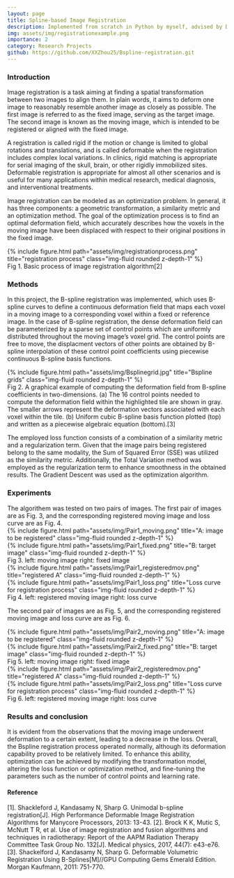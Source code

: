 ```yaml
---
layout: page
title: Spline-based Image Registration
description: Implemented from scratch in Python by myself, advised by Dr. Geoffrey Hugo
img: assets/img/registrationexample.png
importance: 2
category: Research Projects
github: https://github.com/XXZhou25/Bspline-registration.git
---
```


<h3 class="container-title"> Introduction </h3>
Image registration is a task aiming at finding a spatial transformation between two images to align them. In plain words, it aims to deform one image to reasonably resemble another image as closely as possible. The first image is referred to as the fixed image, serving as the target image. The second image is known as the moving image, which is intended to be registered or aligned with the fixed image. 

A registration is called rigid if the motion or change is limited to global rotations and translations, and is called deformable when the registration includes complex local variations. In clinics, rigid matching is appropriate for serial imaging of the skull, brain, or other rigidly immobilized sites. Deformable registration is appropriate for almost all other scenarios and is useful for many applications within medical research, medical diagnosis, and interventional treatments.

Image registration can be modeled as an optimization problem. In general, it has three components: a geometric transformation, a similarity metric and an optimization method. The goal of the optimization process is to find an optimal deformation field, which accurately describes how the voxels in the moving image have been displaced with respect to their original positions in the fixed image. 

<div class="row">
    <div class="col-sm-8 mt-3 mt-md-0">
        {% include figure.html path="assets/img/registrationprocess.png" title="registration process" class="img-fluid rounded z-depth-1" %}
    </div>
</div>
<div class="caption">
    Fig 1. Basic process of image registration algorithm[2]
</div>

<h3 class="container-title"> Methods </h3>

In this project, the B-spline registration was implemented, which uses B-spline curves to define a continuous deformation field that maps each voxel in a moving image to a corresponding voxel within a fixed or reference image. In the case of B-spline registration, the dense deformation field can be parameterized by a sparse set of control points which are uniformly distributed throughout the moving image’s voxel grid. The control points are free to move, the displacment vectors of other points are obtained by B-spline interpolation of these control point coefficients using piecewise continuous B-spline basis functions. 

<div class="row">
    <div class="col-sm-8 mt-3 mt-md-0">
        {% include figure.html path="assets/img/Bsplinegrid.jpg" title="Bspline grids" class="img-fluid rounded z-depth-1" %}
    </div>
</div>
<div class="caption">
    Fig 2.  A graphical example of computing the deformation field from B-spline coefficients in two-dimensions. (a) The 16 control points needed to compute the deformation field within the highlighted tile are shown in gray. The smaller arrows represent the deformation vectors associated with each voxel within the tile. (b) Uniform cubic B-spline basis function plotted (top) and written as a piecewise algebraic equation (bottom).[3]
</div>

The employed loss function consists of a combination of a similarity metric and a regularization term. Given that the image pairs being registered belong to the same modality, the Sum of Squared Error (SSE) was utilized as the similarity metric. Additionally, the Total Variation method was employed as the regularization term to enhance smoothness in the obtained results. The Gradient Descent was used as the optimization algorithm. 

<h3 class="container-title"> Experiments </h3>
The algorithem was tested on two pairs of images.
The first pair of images are as Fig. 3, and the corresponding registered moving image and loss curve are as Fig. 4. 

<div class="row">
    <div class="col-sm-4 mt-3 mt-md-0">
        {% include figure.html path="assets/img/Pair1_moving.png" title="A: image to be registered" class="img-fluid rounded z-depth-1" %}
    </div>
    <div class="col-sm-4 mt-3 mt-md-0">
        {% include figure.html path="assets/img/Pair1_fixed.png" title="B: target image" class="img-fluid rounded z-depth-1" %}
    </div>
</div>
<div class="caption">
    Fig 3. left: moving image    right: fixed image
</div>

<div class="row">
    <div class="col-sm-4 mt-3 mt-md-0">
        {% include figure.html path="assets/img/Pair1_registeredmov.png" title="registered A" class="img-fluid rounded z-depth-1" %}
    </div>
    <div class="col-sm-4 mt-3 mt-md-0">
        {% include figure.html path="assets/img/Pair1_loss.png" title="Loss curve for registration process" class="img-fluid rounded z-depth-1" %}
    </div>
</div>
<div class="caption">
    Fig 4. left: registered moving image     right: loss curve
</div>

The second pair of images are as Fig. 5, and the corresponding registered moving image and loss curve are as Fig. 6. 

<div class="row">
    <div class="col-sm-4 mt-3 mt-md-0">
        {% include figure.html path="assets/img/Pair2_moving.png" title="A: image to be registered" class="img-fluid rounded z-depth-1" %}
    </div>
    <div class="col-sm-4 mt-3 mt-md-0">
        {% include figure.html path="assets/img/Pair2_fixed.png" title="B: target image" class="img-fluid rounded z-depth-1" %}
    </div>
</div>
<div class="caption">
    Fig 5. left: moving image    right: fixed image
</div>


<div class="row">
    <div class="col-sm-4 mt-3 mt-md-0">
        {% include figure.html path="assets/img/Pair2_registeredmov.png" title="registered A" class="img-fluid rounded z-depth-1" %}
    </div>
    <div class="col-sm-4 mt-3 mt-md-0">
        {% include figure.html path="assets/img/Pair2_loss.png" title="Loss curve for registration process" class="img-fluid rounded z-depth-1" %}
    </div>
</div>
<div class="caption">
    Fig 6. left: registered moving image     right: loss curve
</div>


<h3 class="container-title"> Results and conclusion </h3>

It is evident from the observations that the moving image underwent deformation to a certain extent, leading to a decrease in the loss. Overall, the Bspline registration process operated normally, although its deformation capability proved to be relatively limited. To enhance this ability, optimization can be achieved by modifying the transformation model, altering the loss function or optimization method, and fine-tuning the parameters such as the number of control points and learning rate.




<h4 class="container-title"> Reference </h4>
[1]. Shackleford J, Kandasamy N, Sharp G. Unimodal b-spline registration[J]. High Performance Deformable Image Registration Algorithms for Manycore Processors, 2013: 13-43.
[2]. Brock K K, Mutic S, McNutt T R, et al. Use of image registration and fusion algorithms and techniques in radiotherapy: Report of the AAPM Radiation Therapy Committee Task Group No. 132[J]. Medical physics, 2017, 44(7): e43-e76.
[3]. Shackelford J, Kandasamy N, Sharp G. Deformable Volumetric Registration Using B-Splines[M]//GPU Computing Gems Emerald Edition. Morgan Kaufmann, 2011: 751-770.
